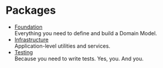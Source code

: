 # Packages

- [Foundation](foundation.md)  
	Everything you need to define and build a Domain Model.
- [Infrastructure](infrastructure.md)  
  Application-level utilities and services.
- [Testing](testing.md)  
  Because you need to write tests. Yes, you. And you.